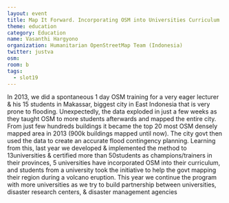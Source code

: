 ```yaml
---
layout: event
title: Map It Forward. Incorporating OSM into Universities Curriculum
theme: education
category: Education
name: Vasanthi Hargyono
organization: Humanitarian OpenStreetMap Team (Indonesia)
twitter: justva
osm:
room: b
tags:
  - slot19
---
```

In 2013, we did a spontaneous 1 day OSM training for a very eager lecturer & his 15 students in Makassar, biggest city in East Indonesia that is very prone to flooding. Unexpectedly, the data exploded in just a few weeks as they taught OSM to more students afterwards and mapped the entire city. From just few hundreds buildings it became the top 20 most OSM densely mapped area in 2013 (900k buildings mapped until now). The city govt then used the data to create an accurate flood contingency planning. Learning from this, last year we developed & implemented the method to 13universities & certified more than 50students as champions/trainers in their provinces, 5 universities have incorporated OSM into their curriculum, and students from a university took the initiative to help the govt mapping their region during a volcano eruption. This year we continue the program with more universities as we try to build partnership between universities, disaster research centers, & disaster management agencies
